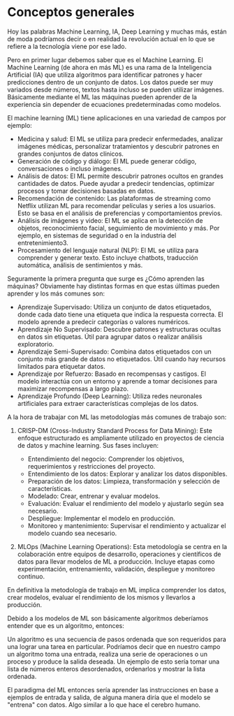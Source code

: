 # Conceptos generales
Hoy las palabras Machine Learning, IA, Deep Learning y muchas más, están de moda podríamos decir o en realidad la revolución actual en lo que se refiere a la tecnología viene por ese lado.

Pero en primer lugar debemos saber que es el Machine Learning. El Machine Learning (de ahora en más ML) es una rama de la Inteligencia Artificial (IA) que utiliza algoritmos para identificar patrones y hacer predicciones dentro de un conjunto de datos. Los datos puede ser muy variados desde números, textos hasta incluso se pueden utilizar imágenes. Básicamente mediante el ML las máquinas pueden aprender de la experiencia sin depender de ecuaciones predeterminadas como modelos.

El machine learning (ML) tiene aplicaciones en una variedad de campos por ejemplo:

- Medicina y salud: El ML se utiliza para predecir enfermedades, analizar imágenes médicas, personalizar tratamientos y descubrir patrones en grandes conjuntos de datos clínicos.
- Generación de código y diálogo: El ML puede generar código, conversaciones o incluso imágenes.
- Análisis de datos: El ML permite descubrir patrones ocultos en grandes cantidades de datos. Puede ayudar a predecir tendencias, optimizar procesos y tomar decisiones basadas en datos.
- Recomendación de contenido: Las plataformas de streaming como Netflix utilizan ML para recomendar películas y series a los usuarios. Esto se basa en el análisis de preferencias y comportamientos previos.
- Análisis de imágenes y video: El ML se aplica en la detección de objetos, reconocimiento facial, seguimiento de movimiento y más. Por ejemplo, en sistemas de seguridad o en la industria del entretenimiento3.
- Procesamiento del lenguaje natural (NLP): El ML se utiliza para comprender y generar texto. Esto incluye chatbots, traducción automática, análisis de sentimientos y más.

Seguramente la primera pregunta que surge es ¿Cómo aprenden las máquinas? Obviamente hay distintas formas en que estas últimas pueden aprender y los más comunes son:

- Aprendizaje Supervisado: Utiliza un conjunto de datos etiquetados, donde cada dato tiene una etiqueta que indica la respuesta correcta. El modelo aprende a predecir categorías o valores numéricos.
- Aprendizaje No Supervisado: Descubre patrones y estructuras ocultas en datos sin etiquetas. Útil para agrupar datos o realizar análisis exploratorio.
- Aprendizaje Semi-Supervisado: Combina datos etiquetados con un conjunto más grande de datos no etiquetados. Útil cuando hay recursos limitados para etiquetar datos.
- Aprendizaje por Refuerzo: Basado en recompensas y castigos. El modelo interactúa con un entorno y aprende a tomar decisiones para maximizar recompensas a largo plazo.
- Aprendizaje Profundo (Deep Learning): Utiliza redes neuronales artificiales para extraer características complejas de los datos.

A la hora de trabajar con ML las metodologías más comunes de trabajo son:

1. CRISP-DM (Cross-Industry Standard Process for Data Mining): Este enfoque estructurado es ampliamente utilizado en proyectos de ciencia de datos y machine learning. Sus fases incluyen:

    - Entendimiento del negocio: Comprender los objetivos, requerimientos y restricciones del proyecto.
    - Entendimiento de los datos: Explorar y analizar los datos disponibles.
    - Preparación de los datos: Limpieza, transformación y selección de características.
    - Modelado: Crear, entrenar y evaluar modelos.
    - Evaluación: Evaluar el rendimiento del modelo y ajustarlo según sea necesario.
    - Despliegue: Implementar el modelo en producción.
    - Monitoreo y mantenimiento: Supervisar el rendimiento y actualizar el modelo cuando sea necesario.
2. MLOps (Machine Learning Operations): Esta metodología se centra en la colaboración entre equipos de desarrollo, operaciones y científicos de datos para llevar modelos de ML a producción. Incluye etapas como experimentación, entrenamiento, validación, despliegue y monitoreo continuo.

En definitiva la metodología de trabajo en ML implica comprender los datos, crear modelos, evaluar el rendimiento de los mismos y llevarlos a producción.

Debido a los modelos de ML son básicamente algoritmos deberíamos entender que es un algoritmo, entonces:

Un algoritmo es una secuencia de pasos ordenada que son requeridos para una lograr una tarea en particular. Podríamos decir que en nuestro campo un algoritmo toma una entrada, realiza una serie de operaciones o un proceso y produce la salida deseada.
Un ejemplo de esto sería tomar una lista de números enteros desordenados, ordenarlos y mostrar la lista ordenada.

El paradigma del ML entonces sería aprender las instrucciones en base a ejemplos de entrada y salida, de alguna manera diría que el modelo se "entrena" con datos. Algo similar a lo que hace el cerebro humano.